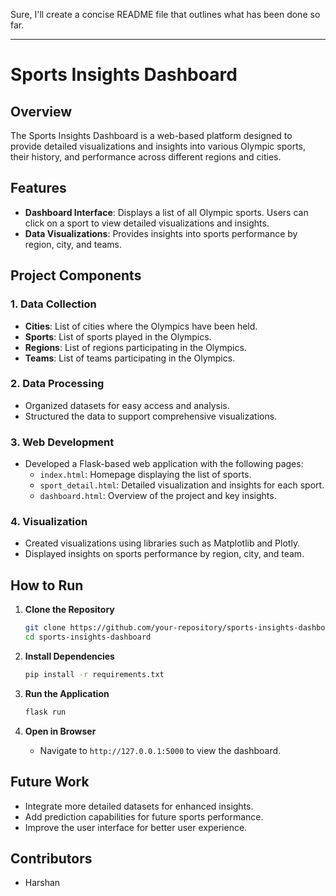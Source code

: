 Sure, I'll create a concise README file that outlines what has been done so far.

---

# Sports Insights Dashboard

## Overview

The Sports Insights Dashboard is a web-based platform designed to provide detailed visualizations and insights into various Olympic sports, their history, and performance across different regions and cities.

## Features

- **Dashboard Interface**: Displays a list of all Olympic sports. Users can click on a sport to view detailed visualizations and insights.
- **Data Visualizations**: Provides insights into sports performance by region, city, and teams.

## Project Components

### 1. Data Collection

- **Cities**: List of cities where the Olympics have been held.
- **Sports**: List of sports played in the Olympics.
- **Regions**: List of regions participating in the Olympics.
- **Teams**: List of teams participating in the Olympics.

### 2. Data Processing

- Organized datasets for easy access and analysis.
- Structured the data to support comprehensive visualizations.

### 3. Web Development

- Developed a Flask-based web application with the following pages:
  - `index.html`: Homepage displaying the list of sports.
  - `sport_detail.html`: Detailed visualization and insights for each sport.
  - `dashboard.html`: Overview of the project and key insights.

### 4. Visualization

- Created visualizations using libraries such as Matplotlib and Plotly.
- Displayed insights on sports performance by region, city, and team.

## How to Run

1. **Clone the Repository**
   ```bash
   git clone https://github.com/your-repository/sports-insights-dashboard.git
   cd sports-insights-dashboard
   ```

2. **Install Dependencies**
   ```bash
   pip install -r requirements.txt
   ```

3. **Run the Application**
   ```bash
   flask run
   ```

4. **Open in Browser**
   - Navigate to `http://127.0.0.1:5000` to view the dashboard.

## Future Work

- Integrate more detailed datasets for enhanced insights.
- Add prediction capabilities for future sports performance.
- Improve the user interface for better user experience.

## Contributors

- Harshan
